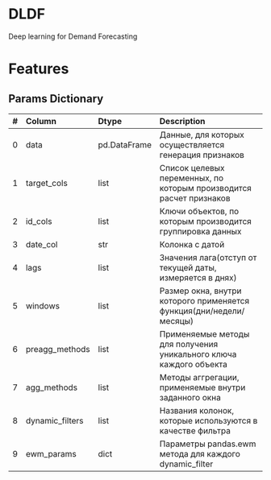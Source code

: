 # DLDF
Deep learning for Demand Forecasting

# Features
## Params Dictionary
 |  #  | Column                            | Dtype   | Description
 |:--- |:----------------------------------|:--------|:----------------------------------------------------------------------------------
 | 0   | data                              | pd.DataFrame  | Данные, для которых осуществляется генерация признаков
 | 1   | target_cols                       |   list  | Список целевых переменных, по которым производится расчет признаков
 | 2   | id_cols                           |   list  | Ключи объектов, по которым производится группировка данных
 | 3   | date_col                          |   str   | Колонка с датой
 | 4   | lags                              |   list  | Значения лага(отступ от текущей даты, измеряется в днях)
 | 5   | windows                           |   list  | Размер окна, внутри которого применяется функция(дни/недели/месяцы)
 | 6   | preagg_methods                    |   list  | Применяемые методы для получения уникального ключа каждого объекта
 | 7   | agg_methods                       |   list  | Методы аггрегации, применяемые внутри заданного окна
 | 8   | dynamic_filters                   |   list  | Названия колонок, которые используются в качестве фильтра
 | 9   | ewm_params                        |   dict  | Параметры pandas.ewm метода для каждого dynamic_filter

